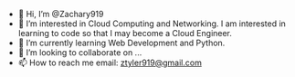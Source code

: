 - 👋 Hi, I’m @Zachary919
- 👀 I’m interested in Cloud Computing and Networking. I am interested in learning to code so that I may become a Cloud Engineer.
- 🌱 I’m currently learning Web Development and Python.
- 💞️ I’m looking to collaborate on ...
- 📫 How to reach me email: ztyler919@gmail.com

<!---
Zachary919/Zachary919 is a ✨ special ✨ repository because its `README.md` (this file) appears on your GitHub profile.
You can click the Preview link to take a look at your changes.
--->
